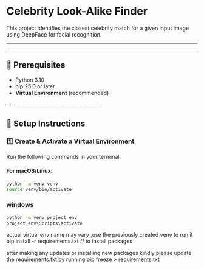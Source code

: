 # Celebrity Look-Alike Finder  

This project identifies the closest celebrity match for a given input image using DeepFace for facial recognition.  

---
_______________________________________

## 📌 Prerequisites 
- Python 3.10  
- pip 25.0 or later  
- **Virtual Environment** (recommended)  

---____________________________________

## **🚀 Setup Instructions**  

### **1️⃣ Create & Activate a Virtual Environment**  
Run the following commands in your terminal:  

#### **For macOS/Linux:**  
```bash
python -m venv venv
source venv/bin/activate

```

### windows
```bash
python -m venv project_env
project_env\Scripts\activate
```

actual virtual env name may vary ,use the previously created venv to run it 
pip install -r requirements.txt            // to install packages 


after making any updates or installing new packages kindly please update the requirements.txt by running
pip freeze > requirements.txt


